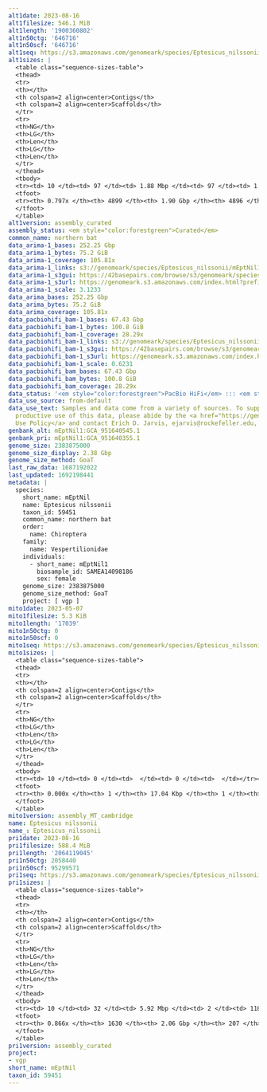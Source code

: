 ```yaml
---
alt1date: 2023-08-16
alt1filesize: 546.1 MiB
alt1length: '1900360802'
alt1n50ctg: '646716'
alt1n50scf: '646716'
alt1seq: https://s3.amazonaws.com/genomeark/species/Eptesicus_nilssonii/mEptNil1/assembly_curated/mEptNil1.alt.cur.20230816.fasta.gz
alt1sizes: |
  <table class="sequence-sizes-table">
  <thead>
  <tr>
  <th></th>
  <th colspan=2 align=center>Contigs</th>
  <th colspan=2 align=center>Scaffolds</th>
  </tr>
  <tr>
  <th>NG</th>
  <th>LG</th>
  <th>Len</th>
  <th>LG</th>
  <th>Len</th>
  </tr>
  </thead>
  <tbody>
  <tr><td> 10 </td><td> 97 </td><td> 1.88 Mbp </td><td> 97 </td><td> 1.88 Mbp </td></tr><tr><td> 20 </td><td> 247 </td><td> 1.36 Mbp </td><td> 247 </td><td> 1.36 Mbp </td></tr><tr><td> 30 </td><td> 445 </td><td> 1.07 Mbp </td><td> 445 </td><td> 1.07 Mbp </td></tr><tr><td> 40 </td><td> 695 </td><td> 0.84 Mbp </td><td> 695 </td><td> 0.84 Mbp </td></tr><tr style="background-color:#cccccc;"><td> 50 </td><td> 1018 </td><td> 0.65 Mbp </td><td> 1018 </td><td> 0.65 Mbp </td></tr><tr><td> 60 </td><td> 1459 </td><td> 456.90 Kbp </td><td> 1459 </td><td> 456.92 Kbp </td></tr><tr><td> 70 </td><td> 2139 </td><td> 258.36 Kbp </td><td> 2138 </td><td> 258.74 Kbp </td></tr><tr><td> 80 </td><td> 0 </td><td>  </td><td> 0 </td><td>  </td></tr><tr><td> 90 </td><td> 0 </td><td>  </td><td> 0 </td><td>  </td></tr><tr><td> 100 </td><td> 0 </td><td>  </td><td> 0 </td><td>  </td></tr></tbody>
  <tfoot>
  <tr><th> 0.797x </th><th> 4899 </th><th> 1.90 Gbp </th><th> 4896 </th><th> 1.90 Gbp </th></tr>
  </tfoot>
  </table>
alt1version: assembly_curated
assembly_status: <em style="color:forestgreen">Curated</em>
common_name: northern bat
data_arima-1_bases: 252.25 Gbp
data_arima-1_bytes: 75.2 GiB
data_arima-1_coverage: 105.81x
data_arima-1_links: s3://genomeark/species/Eptesicus_nilssonii/mEptNil1/genomic_data/arima/<br>
data_arima-1_s3gui: https://42basepairs.com/browse/s3/genomeark/species/Eptesicus_nilssonii/mEptNil1/genomic_data/arima/
data_arima-1_s3url: https://genomeark.s3.amazonaws.com/index.html?prefix=species/Eptesicus_nilssonii/mEptNil1/genomic_data/arima/
data_arima-1_scale: 3.1233
data_arima_bases: 252.25 Gbp
data_arima_bytes: 75.2 GiB
data_arima_coverage: 105.81x
data_pacbiohifi_bam-1_bases: 67.43 Gbp
data_pacbiohifi_bam-1_bytes: 100.8 GiB
data_pacbiohifi_bam-1_coverage: 28.29x
data_pacbiohifi_bam-1_links: s3://genomeark/species/Eptesicus_nilssonii/mEptNil1/genomic_data/pacbio_hifi/<br>
data_pacbiohifi_bam-1_s3gui: https://42basepairs.com/browse/s3/genomeark/species/Eptesicus_nilssonii/mEptNil1/genomic_data/pacbio_hifi/
data_pacbiohifi_bam-1_s3url: https://genomeark.s3.amazonaws.com/index.html?prefix=species/Eptesicus_nilssonii/mEptNil1/genomic_data/pacbio_hifi/
data_pacbiohifi_bam-1_scale: 0.6231
data_pacbiohifi_bam_bases: 67.43 Gbp
data_pacbiohifi_bam_bytes: 100.8 GiB
data_pacbiohifi_bam_coverage: 28.29x
data_status: '<em style="color:forestgreen">PacBio HiFi</em> ::: <em style="color:forestgreen">Arima</em>'
data_use_source: from-default
data_use_text: Samples and data come from a variety of sources. To support fair and
  productive use of this data, please abide by the <a href="https://genome10k.soe.ucsc.edu/data-use-policies/">Data
  Use Policy</a> and contact Erich D. Jarvis, ejarvis@rockefeller.edu, with any questions.
genbank_alt: mEptNil1:GCA_951640545.1
genbank_pri: mEptNil1:GCA_951640355.1
genome_size: 2383875000
genome_size_display: 2.38 Gbp
genome_size_method: GoaT
last_raw_data: 1687192022
last_updated: 1692198441
metadata: |
  species:
    short_name: mEptNil
    name: Eptesicus nilssonii
    taxon_id: 59451
    common_name: northern bat
    order:
      name: Chiroptera
    family:
      name: Vespertilionidae
    individuals:
      - short_name: mEptNil1
        biosample_id: SAMEA14098186
        sex: female
    genome_size: 2383875000
    genome_size_method: GoaT
    project: [ vgp ]
mito1date: 2023-05-07
mito1filesize: 5.3 KiB
mito1length: '17039'
mito1n50ctg: 0
mito1n50scf: 0
mito1seq: https://s3.amazonaws.com/genomeark/species/Eptesicus_nilssonii/mEptNil1/assembly_MT_cambridge/mEptNil1.MT.20230507.fasta.gz
mito1sizes: |
  <table class="sequence-sizes-table">
  <thead>
  <tr>
  <th></th>
  <th colspan=2 align=center>Contigs</th>
  <th colspan=2 align=center>Scaffolds</th>
  </tr>
  <tr>
  <th>NG</th>
  <th>LG</th>
  <th>Len</th>
  <th>LG</th>
  <th>Len</th>
  </tr>
  </thead>
  <tbody>
  <tr><td> 10 </td><td> 0 </td><td>  </td><td> 0 </td><td>  </td></tr><tr><td> 20 </td><td> 0 </td><td>  </td><td> 0 </td><td>  </td></tr><tr><td> 30 </td><td> 0 </td><td>  </td><td> 0 </td><td>  </td></tr><tr><td> 40 </td><td> 0 </td><td>  </td><td> 0 </td><td>  </td></tr><tr style="background-color:#cccccc;"><td> 50 </td><td> 0 </td><td style="background-color:#ff8888;">  </td><td> 0 </td><td style="background-color:#ff8888;">  </td></tr><tr><td> 60 </td><td> 0 </td><td>  </td><td> 0 </td><td>  </td></tr><tr><td> 70 </td><td> 0 </td><td>  </td><td> 0 </td><td>  </td></tr><tr><td> 80 </td><td> 0 </td><td>  </td><td> 0 </td><td>  </td></tr><tr><td> 90 </td><td> 0 </td><td>  </td><td> 0 </td><td>  </td></tr><tr><td> 100 </td><td> 0 </td><td>  </td><td> 0 </td><td>  </td></tr></tbody>
  <tfoot>
  <tr><th> 0.000x </th><th> 1 </th><th> 17.04 Kbp </th><th> 1 </th><th> 17.04 Kbp </th></tr>
  </tfoot>
  </table>
mito1version: assembly_MT_cambridge
name: Eptesicus nilssonii
name_: Eptesicus_nilssonii
pri1date: 2023-08-16
pri1filesize: 588.4 MiB
pri1length: '2064119045'
pri1n50ctg: 2058440
pri1n50scf: 95299571
pri1seq: https://s3.amazonaws.com/genomeark/species/Eptesicus_nilssonii/mEptNil1/assembly_curated/mEptNil1.pri.cur.20230816.fasta.gz
pri1sizes: |
  <table class="sequence-sizes-table">
  <thead>
  <tr>
  <th></th>
  <th colspan=2 align=center>Contigs</th>
  <th colspan=2 align=center>Scaffolds</th>
  </tr>
  <tr>
  <th>NG</th>
  <th>LG</th>
  <th>Len</th>
  <th>LG</th>
  <th>Len</th>
  </tr>
  </thead>
  <tbody>
  <tr><td> 10 </td><td> 32 </td><td> 5.92 Mbp </td><td> 2 </td><td> 118.31 Mbp </td></tr><tr><td> 20 </td><td> 79 </td><td> 4.43 Mbp </td><td> 4 </td><td> 112.64 Mbp </td></tr><tr><td> 30 </td><td> 143 </td><td> 3.18 Mbp </td><td> 7 </td><td> 108.21 Mbp </td></tr><tr><td> 40 </td><td> 226 </td><td> 2.62 Mbp </td><td> 9 </td><td> 103.32 Mbp </td></tr><tr style="background-color:#cccccc;"><td> 50 </td><td> 328 </td><td style="background-color:#88ff88;"> 2.06 Mbp </td><td> 11 </td><td style="background-color:#88ff88;"> 95.30 Mbp </td></tr><tr><td> 60 </td><td> 460 </td><td> 1.57 Mbp </td><td> 14 </td><td> 85.40 Mbp </td></tr><tr><td> 70 </td><td> 642 </td><td> 1.08 Mbp </td><td> 17 </td><td> 62.83 Mbp </td></tr><tr><td> 80 </td><td> 929 </td><td> 0.58 Mbp </td><td> 21 </td><td> 52.18 Mbp </td></tr><tr><td> 90 </td><td> 0 </td><td>  </td><td> 0 </td><td>  </td></tr><tr><td> 100 </td><td> 0 </td><td>  </td><td> 0 </td><td>  </td></tr></tbody>
  <tfoot>
  <tr><th> 0.866x </th><th> 1630 </th><th> 2.06 Gbp </th><th> 207 </th><th> 2.06 Gbp </th></tr>
  </tfoot>
  </table>
pri1version: assembly_curated
project:
- vgp
short_name: mEptNil
taxon_id: 59451
---
```

